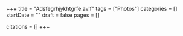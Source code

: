 +++
title = "Adsfegrhjykhtgrfe.avif"
tags = ["Photos"]
categories = []
startDate = ""
draft = false
pages = []

citations = []
+++
